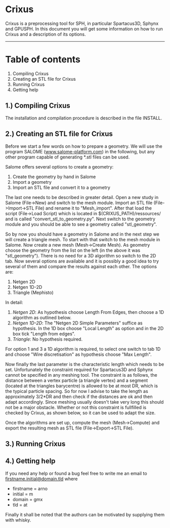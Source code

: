 Crixus
======

Crixus is a preprocessing tool for SPH, in particular Spartacus3D, Sphynx and GPUSPH. In this document you will get some information on how to run Crixus and a description of its options.

-------------------------------------------------------------------------------------------------------------------------------------------------------------------------------------------

Table of contents
=================
1. Compiling Crixus
2. Creating an STL file for Crixus
3. Running Crixus
4. Getting help


1.) Compiling Crixus
--------------------

The installation and compilation procedure is described in the file INSTALL.

2.) Creating an STL file for Crixus
-----------------------------------

Before we start a few words on how to prepare a geometry. We will use the program SALOME (www.salome-platform.com) in the following, but any other program capable of generating \*.stl files can be used.

Salome offers several options to create a geometry:

1. Create the geometry by hand in Salome
2. Import a geometry
3. Import an STL file and convert it to a geometry

The last one needs to be described in greater detail. Open a new study in Salome (File->New) and switch to the mesh module. Import an STL file (File->Import->STL File) and rename it to "Mesh_import". After that load the script (File->Load Script) which is located in $(CRIXUS_PATH)/ressources/ and is called "convert_stl_to_geometry.py". Next switch to the geometry module and you should be able to see a geometry called "stl_geometry".

So by now you should have a geometry in Salome and in the next step we will create a triangle mesh. To start with that switch to the mesh module in Salome. Now create a new mesh (Mesh->Create Mesh). As geometry choose the geometry from the list on the left (in the above it was "stl_geometry"). There is no need for a 3D algorithm so switch to the 2D tab. Now several options are available and it is possibly a good idea to try several of them and compare the results against each other. The options are:

1. Netgen 2D
2. Netgen 1D-2D
3. Triangle (Mephisto)

In detail:

1. *Netgen 2D*: As hypothesis choose Length From Edges, then choose a 1D algorithm as outlined below.
2. *Netgen 1D-2D*: The "Netgen 2D Simple Parameters" suffice as hypothesis. In the 1D box choose "Local Length" as option and in the 2D box tick "Length from edges".
3. *Triangle*: No hypothesis required.

For option 1 and 3 a 1D algorithm is required, to select one switch to tab 1D and choose "Wire discretisation" as hypothesis choose "Max Length".

Now finally the last parameter is the characteristic length which needs to be set. Unfortunately the constraint required for Spartacus3D and Sphynx cannot be specified in any meshing tool. The constraint is as follows, the distance between a vertex particle (a triangle vertex) and a segment (located at the triangles barycentre) is allowed to be at most DR, which is the typical particle spacing. So for now I advise to take the length as approximately 3/2\*DR and then check if the distances are ok and then adapt accordingly. Since meshing usually doesn't take very long this should not be a major obstacle. Whether or not this constraint is fullfilled is checked by Crixus, as shown below, so it can be used to adapt the size.

Once the algorithms are set up, compute the mesh (Mesh->Compute) and export the resulting mesh as STL file (File->Export->STL File).

3.) Running Crixus
------------------

4.) Getting help
----------------

If you need any help or found a bug feel free to write me an email to firstname.initial@domain.tld where
- firstname = arno
- initial = m
- domain = gmx
- tld = at

Finally it shall be noted that the authors can be motivated by supplying them with whisky.
